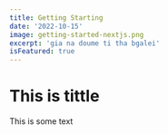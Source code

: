 ```yaml
---
title: Getting Starting
date: '2022-10-15'
image: getting-started-nextjs.png
excerpt: 'gia na doume ti tha bgalei'
isFeatured: true
---
```

# This is tittle

This is some text